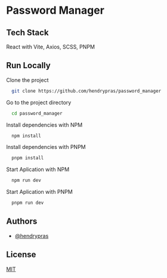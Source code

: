 # Password Manager

## Tech Stack

React with Vite, Axios, SCSS, PNPM

## Run Locally

Clone the project

```bash
  git clone https://github.com/hendrypras/password_manager
```

Go to the project directory

```bash
  cd password_manager
```

Install dependencies with NPM

```bash
  npm install
```

Install dependencies with PNPM

```bash
  pnpm install
```

Start Aplication with NPM

```bash
  npm run dev
```

Start Aplication with PNPM

```bash
  pnpm run dev
```

## Authors

- [@hendrypras](https://www.github.com/hendrypras)

## License

[MIT](https://choosealicense.com/licenses/mit/)
